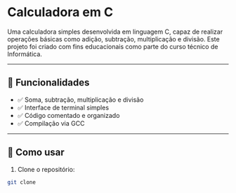 # Calculadora em C

Uma calculadora simples desenvolvida em linguagem C, capaz de realizar operações básicas como adição, subtração, multiplicação e divisão. Este projeto foi criado com fins educacionais como parte do curso técnico de Informática.

---

## 📌 Funcionalidades

- ✅ Soma, subtração, multiplicação e divisão
- ✅ Interface de terminal simples
- ✅ Código comentado e organizado
- ✅ Compilação via GCC

---

## 🚀 Como usar

1. Clone o repositório:

```bash
git clone 
